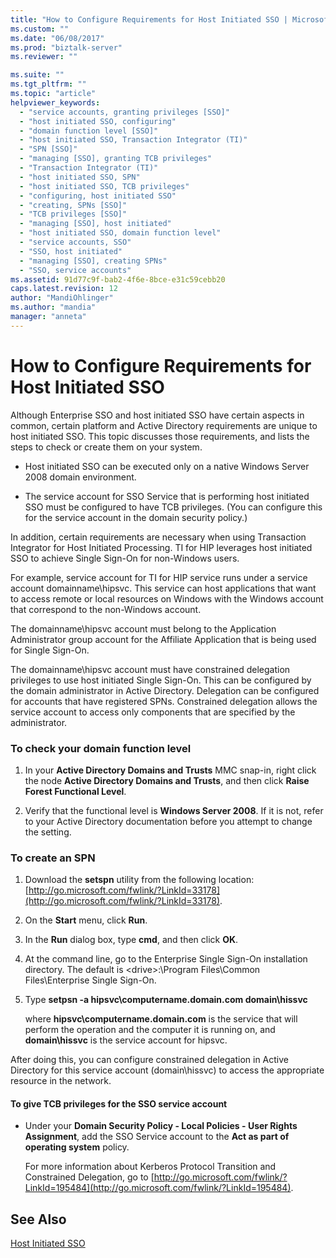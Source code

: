 ```yaml
---
title: "How to Configure Requirements for Host Initiated SSO | Microsoft Docs"
ms.custom: ""
ms.date: "06/08/2017"
ms.prod: "biztalk-server"
ms.reviewer: ""

ms.suite: ""
ms.tgt_pltfrm: ""
ms.topic: "article"
helpviewer_keywords: 
  - "service accounts, granting privileges [SSO]"
  - "host initiated SSO, configuring"
  - "domain function level [SSO]"
  - "host initiated SSO, Transaction Integrator (TI)"
  - "SPN [SSO]"
  - "managing [SSO], granting TCB privileges"
  - "Transaction Integrator (TI)"
  - "host initiated SSO, SPN"
  - "host initiated SSO, TCB privileges"
  - "configuring, host initiated SSO"
  - "creating, SPNs [SSO]"
  - "TCB privileges [SSO]"
  - "managing [SSO], host initiated"
  - "host initiated SSO, domain function level"
  - "service accounts, SSO"
  - "SSO, host initiated"
  - "managing [SSO], creating SPNs"
  - "SSO, service accounts"
ms.assetid: 91d77c9f-bab2-4f6e-8bce-e31c59cebb20
caps.latest.revision: 12
author: "MandiOhlinger"
ms.author: "mandia"
manager: "anneta"
---
```

# How to Configure Requirements for Host Initiated SSO
Although Enterprise SSO and host initiated SSO have certain aspects in common, certain platform and Active Directory requirements are unique to host initiated SSO. This topic discusses those requirements, and lists the steps to check or create them on your system.  
  
-   Host initiated SSO can be executed only on a native Windows Server 2008 domain environment.  
  
-   The service account for SSO Service that is performing host initiated SSO must be configured to have TCB privileges. (You can configure this for the service account in the domain security policy.)  
  
 In addition, certain requirements are necessary when using Transaction Integrator for Host Initiated Processing. TI for HIP leverages host initiated SSO to achieve Single Sign-On for non-Windows users.  
  
 For example, service account for TI for HIP service runs under a service account domainname\hipsvc. This service can host applications that want to access remote or local resources on Windows with the Windows account that correspond to the non-Windows account.  
  
 The domainname\hipsvc account must belong to the Application Administrator group account for the Affiliate Application that is being used for Single Sign-On.  
  
 The domainname\hipsvc account must have constrained delegation privileges to use host initiated Single Sign-On. This can be configured by the domain administrator in Active Directory. Delegation can be configured for accounts that have registered SPNs. Constrained delegation allows the service account to access only components that are specified by the administrator.  
  
### To check your domain function level  
  
1.  In your **Active Directory Domains and Trusts** MMC snap-in, right click the node **Active Directory Domains and Trusts**, and then click **Raise Forest Functional Level**.  
  
2.  Verify that the functional level is **Windows Server 2008**. If it is not, refer to your Active Directory documentation before you attempt to change the setting.  
  
### To create an SPN  
  
1.  Download the **setspn** utility from the following location: [http://go.microsoft.com/fwlink/?LinkId=33178](http://go.microsoft.com/fwlink/?LinkId=33178).  
  
2.  On the **Start** menu, click **Run**.  
  
3.  In the **Run** dialog box, type **cmd**, and then click **OK**.  
  
4.  At the command line, go to the Enterprise Single Sign-On installation directory. The default is \<drive\>:\Program Files\Common Files\Enterprise Single Sign-On.  
  
5.  Type **setpsn -a hipsvc\computername.domain.com domain\hissvc**  
  
     where **hipsvc\computername.domain.com** is the service that will perform the operation and the computer it is running on, and **domain\hissvc** is the service account for hipsvc.  
  
 After doing this, you can configure constrained delegation in Active Directory for this service account (domain\hissvc) to access the appropriate resource in the network.  
  
#### To give TCB privileges for the SSO service account  
  
-   Under your **Domain Security Policy - Local Policies - User Rights Assignment**, add the SSO Service account to the **Act as part of operating system** policy.  
  
     For more information about Kerberos Protocol Transition and Constrained Delegation, go to [http://go.microsoft.com/fwlink/?LinkId=195484](http://go.microsoft.com/fwlink/?LinkId=195484).  
  
## See Also  
 [Host Initiated SSO](../core/host-initiated-sso.md)